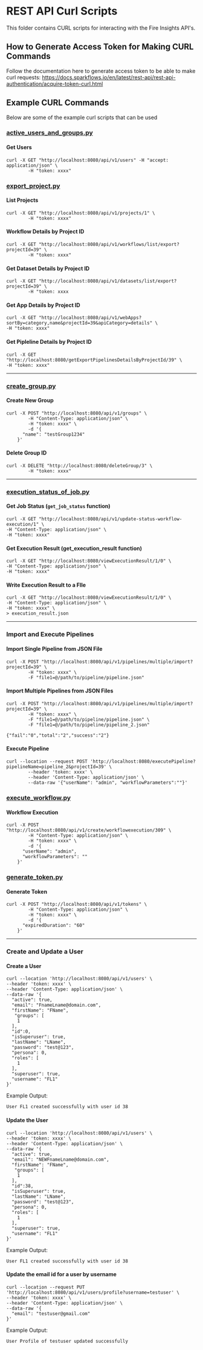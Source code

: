 REST API Curl Scripts
===========

This folder contains CURL scripts for interacting with the Fire Insights API's.


## How to Generate Access Token for Making CURL Commands
Follow the documentation here to generate access token to be able to make curl requests: https://docs.sparkflows.io/en/latest/rest-api/rest-api-authentication/acquire-token-curl.html


## Example CURL Commands

Below are some of the example curl scripts that can be used 


### [active_users_and_groups.py](https://github.com/sparkflows/fire-tools/blob/main/rest-api-scripts/active_users_and_groups.py)
#### Get Users

```
curl -X GET "http://localhost:8080/api/v1/users" -H "accept: application/json" \
        -H "token: xxxx"
```


### [export_project.py](https://github.com/sparkflows/fire-tools/blob/main/rest-api-scripts/export_project.py)
#### List Projects

```
curl -X GET "http://localhost:8080/api/v1/projects/1" \
        -H "token: xxxx"
```

#### Workflow Details by Project ID

```
curl -X GET "http://localhost:8080/api/v1/workflows/list/export?projectId=39" \
        -H "token: xxxx"
```

#### Get Dataset Details by Project ID

```
curl -X GET "http://localhost:8080/api/v1/datasets/list/export?projectId=39" \
        -H "token: xxxx
```

#### Get App Details by Project ID

```
curl -X GET "http://localhost:8080/api/v1/webApps?sortBy=category,name&projectId=39&apiCategory=details" \
-H "token: xxxx"

```

#### Get Pipleline Details by Project ID

```
curl -X GET "http://localhost:8080/getExportPipelinesDetailsByProjectId/39" \
-H "token: xxxx"

```
---
### [create_group.py](https://github.com/sparkflows/fire-tools/blob/main/rest-api-scripts/create_group.py)
#### Create New Group

```
curl -X POST "http://localhost:8080/api/v1/groups" \
        -H "Content-Type: application/json" \
        -H "token: xxxx" \
        -d '{
      "name": "testGroup1234"
    }'

```

#### Delete Group ID
```
curl -X DELETE "http://localhost:8080/deleteGroup/3" \
        -H "token: xxxx"
```

---

### **[execution_status_of_job.py](https://github.com/sparkflows/fire-tools/blob/main/rest-api-scripts/execution_status_of_job.py)**
#### Get Job Status (`get_job_status` function)
```
curl -X GET "http://localhost:8080/api/v1/update-status-workflow-execution/1" \
-H "Content-Type: application/json" \
-H "token: xxxx"

```

#### Get Execution Result (get_execution_result function)
```
curl -X GET "http://localhost:8080/viewExecutionResult/1/0" \
-H "Content-Type: application/json" \
-H "token: xxxx"

```

#### Write Execution Result to a FIle
```
curl -X GET "http://localhost:8080/viewExecutionResult/1/0" \
-H "Content-Type: application/json" \
-H "token: xxxx" \
> execution_result.json
```
---

### Import and Execute Pipelines

#### Import Single Pipeline from JSON File
```
curl -X POST "http://localhost:8080/api/v1/pipelines/multiple/import?projectId=39" \
        -H "token: xxxx" \
        -F "file1=@/path/to/pipeline/pipeline.json"
```

#### Import Multiple Pipelines from JSON Files
```
curl -X POST "http://localhost:8080/api/v1/pipelines/multiple/import?projectId=39" \
        -H "token: xxxx" \
        -F "file1=@/path/to/pipeline/pipeline.json" \
        -F "file1=@/path/to/pipeline/pipeline_2.json"

{"fail":"0","total":"2","success":"2"}
```


#### Execute Pipeline
```
curl --location --request POST 'http://localhost:8080/executePipeline?pipelineName=pipeline_2&projectId=39' \
        --header 'token: xxxx' \
        --header 'Content-Type: application/json' \
        --data-raw '{"userName": "admin", "workflowParameters":""}'
```

### **[execute_workflow.py](https://github.com/sparkflows/fire-tools/blob/main/rest-api-scripts/execute_workflow.py)**

#### Workflow Execution
```
curl -X POST "http://localhost:8080/api/v1/create/workflowexecution/309" \
        -H "Content-Type: application/json" \
        -H "token: xxxx" \
        -d '{
      "userName": "admin",
      "workflowParameters": ""
    }'
```
### [generate_token.py](https://github.com/sparkflows/fire-tools/blob/main/rest-api-scripts/generate_token.py)

#### Generate Token 
```
curl -X POST "http://localhost:8080/api/v1/tokens" \
        -H "Content-Type: application/json" \
        -H "token: xxxx" \
        -d '{
      "expiredDuration": "60" 
    }'

```

---

### Create and Update a User

#### Create a User
```
curl --location 'http://localhost:8080/api/v1/users' \          
--header 'token: xxxx' \
--header 'Content-Type: application/json' \
--data-raw '{
  "active": true,
  "email": "FnameLname@domain.com",
  "firstName": "FName",
   "groups": [
    1
  ],
  "id":0,
  "isSuperuser": true,
  "lastName": "LName",
  "password": "test@123",
  "persona": 0,
  "roles": [
    1
  ],
  "superuser": true,
  "username": "FL1"
}'
```

Example Output:
```
User FL1 created successfully with user id 38
```

#### Update the User
```
curl --location 'http://localhost:8080/api/v1/users' \          
--header 'token: xxxx' \
--header 'Content-Type: application/json' \
--data-raw '{
  "active": true,
  "email": "NEWFnameLname@domain.com",
  "firstName": "FName",
   "groups": [
    1
  ],
  "id":38,
  "isSuperuser": true,
  "lastName": "LName",
  "password": "test@123",
  "persona": 0,
  "roles": [
    1
  ],
  "superuser": true,
  "username": "FL1"
}'
```

Example Output:
```
User FL1 created successfully with user id 38
```


#### Update the email id for a user by username
```
curl --location --request PUT 'http://localhost:8080/api/v1/users/profile?username=testuser' \
--header 'token: xxxx' \
--header 'Content-Type: application/json' \
--data-raw '{
  "email": "testuser@gmail.com"
}'
```

Example Output:
```
User Profile of testuser updated successfully
```




